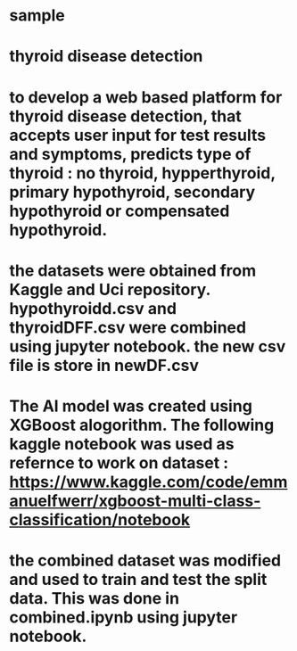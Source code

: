 # sample
# thyroid disease detection 
# to develop a web based platform for thyroid disease detection, that accepts user input for test results and symptoms, predicts type of thyroid : no thyroid, hypperthyroid, primary hypothyroid, secondary hypothyroid or compensated hypothyroid.

# the datasets were obtained from Kaggle and Uci repository. hypothyroidd.csv and thyroidDFF.csv were combined using jupyter notebook. the new csv file is store in newDF.csv

# The AI model was created using XGBoost alogorithm. The following kaggle notebook was used as refernce to work on dataset : https://www.kaggle.com/code/emmanuelfwerr/xgboost-multi-class-classification/notebook

# the combined dataset was modified and used to train and test the split data. This was done in combined.ipynb using jupyter notebook. 

